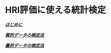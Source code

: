 # HRI評価に使える統計検定

[**_はじめに_**](doc/introduction.md)

[**_質的データの検定法_**](doc/qualitative_data.md)

[**_量的データの検定法_**](doc/quantitative_data.md)




